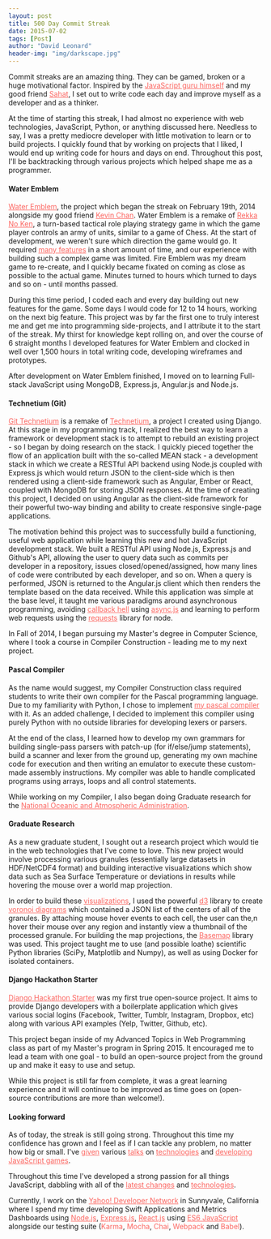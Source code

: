 ```yaml
---
layout: post
title: 500 Day Commit Streak
date: 2015-07-02
tags: [Post]
author: "David Leonard"
header-img: "img/darkscape.jpg"
---
```


Commit streaks are an amazing thing. They can be gamed, broken or a huge motivational factor. Inspired by the <a style="color:#FC645F" href="http://ejohn.org/blog/write-code-every-day/">JavaScript guru himself</a> and my good friend <a style="color:#FC645F" href="https://github.com/sahat">Sahat</a>, I set out to write code each day and improve myself as a developer and as a thinker. 

At the time of starting this streak, I had almost no experience with web technologies, JavaScript, Python, or anything discussed here. Needless to say, I was a pretty mediocre developer with little motivation to learn or to build projects. I quickly found that by working on projects that I liked, I would end up writing code for hours and days on end. Throughout this post, I'll be backtracking through various projects which helped shape me as a programmer. 

#### Water Emblem

<a style="color:#FC645F" href="https://github.com/chessmasterhong/WaterEmblem">Water Emblem</a>, the project which began the streak on February 19th, 2014 alongside my good friend <a style="color:#FC645F" href="https://github.com/chessmasterhong">Kevin Chan</a>. Water Emblem is a remake of <a style="color:#FC645F" href="http://fireemblem.wikia.com/wiki/Fire_Emblem:_Rekka_no_Ken">Rekka No Ken</a>, a turn-based tactical role playing strategy game in which the game player controls an army of units, similar to a game of Chess. At the start of development, we weren't sure which direction the game would go. It required <a style="color:#FC645F" href="https://github.com/chessmasterhong/WaterEmblem/blob/master/notes/task_tree.txt">many features</a> in a short amount of time, and our experience with building such a complex game was limited. Fire Emblem was my dream game to re-create, and I quickly became fixated on coming as close as possible to the actual game. Minutes turned to hours which turned to days and so on - until months passed. 

During this time period, I coded each and every day building out new features for the game. Some days I would code for 12 to 14 hours, working on the next big feature. This project was by far the first one to truly interest me and get me into programming side-projects, and I attribute it to the start of the streak. My thirst for knowledge kept rolling on, and over the course of 6 straight months I developed features for Water Emblem and clocked in well over 1,500 hours in total writing code, developing wireframes and prototypes. 

After development on Water Emblem finished, I moved on to learning Full-stack JavaScript using MongoDB, Express.js, Angular.js and Node.js.

#### Technetium (Git)

<a style="color:#FC645F" href="https://github.com/DrkSephy/git-technetium">Git Technetium</a> is a remake of <a style="color:#FC645F" href="http://technetium.herokuapp.com/">Technetium</a>, a project I created using Django. At this stage in my programming track, I realized the best way to learn a framework or development stack is to attempt to rebuild an existing project - so I began by doing research on the stack. I quickly pieced together the flow of an application built with the so-called MEAN stack - a development stack in which we create a RESTful API backend using Node.js coupled with Express.js which would return JSON to the client-side which is then rendered using a client-side framework such as Angular, Ember or React, coupled with MongoDB for storing JSON responses. At the time of creating this project, I decided on using Angular as the client-side framework for their powerful two-way binding and ability to create responsive single-page applications. 

The motivation behind this project was to successfully build a functioning, useful web application while learning this new and hot JavaScript development stack. We built a RESTful API using Node.js, Express.js and Github's API, allowing the user to query data such as commits per developer in a repository, issues closed/opened/assigned, how many lines of code were contributed by each developer, and so on. When a query is performed, JSON is returned to the Angular.js client which then renders the template based on the data received. While this application was simple at the base level, it taught me various paradigms around asynchronous programming, avoiding <a style="color:#FC645F" href="http://callbackhell.com/">callback hell</a> using <a style="color:#FC645F" href="https://github.com/caolan/async">async.js</a> and learning to perform web requests using the <a style="color:#FC645F" href="https://github.com/request/request">requests</a> library for node. 

In Fall of 2014, I began pursuing my Master's degree in Computer Science, where I took a course in Compiler Construction - leading me to my next project.

#### Pascal Compiler 

As the name would suggest, my Compiler Construction class required students to write their own compiler for the Pascal programming language. Due to my familiarity with Python, I chose to implement <a style="color:#FC645F" href="https://github.com/DrkSephy/pascal-compiler">my pascal compiler</a> with it. As an added challenge, I decided to implement this compiler using purely Python with no outside libraries for developing lexers or parsers. 

At the end of the class, I learned how to develop my own grammars for building single-pass parsers with patch-up (for if/else/jump statements), build a scanner and lexer from the ground up, generating my own machine code for execution and then writing an emulator to execute these custom-made assembly instructions. My compiler was able to handle complicated programs using arrays, loops and all control statements. 

While working on my Compiler, I also began doing Graduate research for the <a style="color:#FC645F" href="http://www.noaa.gov/">National Oceanic and Atmospheric Administration</a>. 

#### Graduate Research

As a new graduate student, I sought out a research project which would tie in the web technologies that I've come to love. This new project would involve processing various granules (essentially large datasets in HDF/NetCDF4 format) and building interactive visualizations which show data such as Sea Surface Temperature or deviations in results while hovering the mouse over a world map projection. 

In order to build these <a style="color:#FC645F" href="https://github.com/DrkSephy/NOAA-Projects">visualizations</a>, I used the powerful <a style="color:#FC645F" href="http://d3js.org/">d3</a> library to create <a style="color:#FC645F" href="https://en.wikipedia.org/wiki/Voronoi_diagram">voronoi diagrams</a> which contained a JSON list of the centers of all of the granules. By attaching mouse hover events to each cell, the user can the,n hover their mouse over any region and instantly view a thumbnail of the processed granule. For building the map projections, the <a style="color:#FC645F" href="http://matplotlib.org/basemap/">Basemap</a> library was used. This project taught me to use (and possible loathe) scientific Python libraries (SciPy, Matplotlib and Numpy), as well as using Docker for isolated containers. 

#### Django Hackathon Starter 

<a style="color:#FC645F" href="https://github.com/DrkSephy/django-hackathon-starter">Django Hackathon Starter</a> was my first true open-source project. It aims to provide Django developers with a boilerplate application which gives various social logins (Facebook, Twitter, Tumblr, Instagram, Dropbox, etc) along with various API examples (Yelp, Twitter, Github, etc). 

This project began inside of my Advanced Topics in Web Programming class as part of my Master's program in Spring 2015. It encouraged me to lead a team with one goal - to build an open-source project from the ground up and make it easy to use and setup. 

While this project is still far from complete, it was a great learning experience and it will continue to be improved as time goes on (open-source contributions are more than welcome!).

#### Looking forward

As of today, the streak is still going strong. Throughout this time my confidence has grown and I feel as if I can tackle any problem, no matter how big or small. I've <a style="color:#FC645F" href="http://slides.com/drksephy/deck-3">given</a> various 
<a style="color:#FC645F" href="http://slides.com/drksephy/deck">talks</a> on <a style="color:#FC645F" href="http://slides.com/drksephy/deck-1">technologies</a> and <a style="color:#FC645F" href="http://slides.com/drksephy/deck-2">developing JavaScript games</a>. 

Throughout this time I've developed a strong passion for all things JavaScript, dabbling with all of the <a style="color:#FC645F" href="https://github.com/addyosmani/es6-equivalents-in-es5">latest changes</a> and <a style="color:#FC645F" href="https://github.com/facebook/react-native">technologies</a>. 

Currently, I work on the <a style="color:#FC645F" href="https://developer.yahoo.com/">Yahoo! Developer Network</a> in Sunnyvale, California where I spend my time developing Swift Applications and Metrics Dashboards using <a style="color:#FC645F" href="https://nodejs.org/">Node.js</a>, <a style="color:#FC645F" href="http://expressjs.com/">Express.js</a>, <a style="color:#FC645F" href="http://facebook.github.io/react/">React.js</a> using <a style="color:#FC645F" href="https://github.com/lukehoban/es6features">ES6 JavaScript</a> alongside our testing suite (<a style="color:#FC645F" ref="http://karma-runner.github.io/0.12/index.html">Karma</a>, <a style="color:#FC645F" ref="http://mochajs.org/">Mocha</a>, <a style="color:#FC645F" ref="http://chaijs.com/">Chai</a>, <a style="color:#FC645F" ref="http://webpack.github.io/">Webpack</a> and <a style="color:#FC645F" ref="https://babeljs.io/">Babel</a>). 









